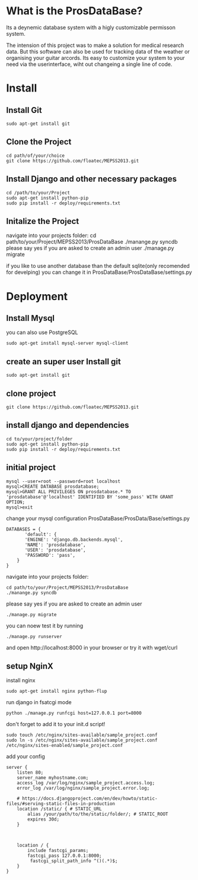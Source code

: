 What is the ProsDataBase?
=====================
Its a deynemic database system with a higly customizable permisson system.

The intension of this project was to make a solution for medical research data. But this software can also be used for tracking data of the weather or organising your guitar arcords. Its easy to customize your system to your need via the userinterface, wiht out changeing a single line of code.


Install
====================
Install Git
--------------------
	sudo apt-get install git

Clone the Project
--------------------
    cd path/of/your/choice
	git clone https://github.com/floatec/MEPSS2013.git

Install Django and other necessary packages
--------------------
	cd /path/to/your/Project
	sudo apt-get install python-pip
	sudo pip install -r deploy/requirements.txt

Initalize the Project
--------------------
navigate into your projects folder:
    cd path/to/your/Project/MEPSS2013/ProsDataBase
	./manange.py syncdb
please say yes if you are asked to create an admin user
	./manage.py migrate

if you like to use another database than the default sqlite(only recomended for develping) you can change it in ProsDataBase/ProsDataBase/settings.py

Deployment
========================

Install Mysql
------------------------
you can also use PostgreSQL

	sudo apt-get install mysql-server mysql-client

create an super user
Install git
-----------------------
	sudo apt-get install git

clone project
----------------------
	git clone https://github.com/floatec/MEPSS2013.git

install django and dependencies
----------------------
	cd to/your/project/folder
	sudo apt-get install python-pip
	sudo pip install -r deploy/requirements.txt

initial project
----------------------

	mysql --user=root --password=root localhost
	mysql>CREATE DATABASE prosdatabase;
	mysql>GRANT ALL PRIVILEGES ON prosdatabase.* TO 'prosdatabase'@'localhost' IDENTIFIED BY 'some_pass' WITH GRANT OPTION;
	mysql>exit

change your mysql configuration ProsDataBase/ProsData/Base/settings.py

	DATABASES = {
	       'default': {
	       'ENGINE': 'django.db.backends.mysql',
	       'NAME': 'prosdatabase',
	       'USER': 'prosdatabase',
	       'PASSWORD': 'pass',
	    }
	}

navigate into your projects folder:

	cd path/to/your/Project/MEPSS2013/ProsDataBase
	./manange.py syncdb

please say yes if you are asked to create an admin user

	./manage.py migrate

you can noew test it by running

	./manage.py runserver

and open http://localhost:8000 in your browser or try it with wget/curl

setup NginX
----------------------
install nginx

	sudo apt-get install nginx python-flup

run django in fsatcgi mode

	python ./manage.py runfcgi host=127.0.0.1 port=8000

don't forget to add it to your init.d script!

	sudo touch /etc/nginx/sites-available/sample_project.conf
	sudo ln -s /etc/nginx/sites-available/sample_project.conf /etc/nginx/sites-enabled/sample_project.conf

add your config

    server {
        listen 80;
        server_name myhostname.com;
        access_log /var/log/nginx/sample_project.access.log;
        error_log /var/log/nginx/sample_project.error.log;

        # https://docs.djangoproject.com/en/dev/howto/static-files/#serving-static-files-in-production
        location /static/ { # STATIC_URL
            alias /your/path/to/the/static/folder/; # STATIC_ROOT
            expires 30d;
        }



        location / {
            include fastcgi_params;
            fastcgi_pass 127.0.0.1:8000;
             fastcgi_split_path_info ^()(.*)$;
        }
    }
